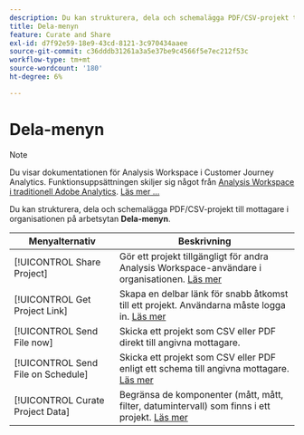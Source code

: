 ```yaml
---
description: Du kan strukturera, dela och schemalägga PDF/CSV-projekt till mottagare i din organisation.
title: Dela-menyn
feature: Curate and Share
exl-id: d7f92e59-18e9-43cd-8121-3c970434aaee
source-git-commit: c36dddb31261a3a5e37be9c4566f5e7ec212f53c
workflow-type: tm+mt
source-wordcount: '180'
ht-degree: 6%

---
```


# Dela-menyn

>[!NOTE]
>
>Du visar dokumentationen för Analysis Workspace i Customer Journey Analytics. Funktionsuppsättningen skiljer sig något från [Analysis Workspace i traditionell Adobe Analytics](https://experienceleague.adobe.com/docs/analytics/analyze/analysis-workspace/home.html). [Läs mer …](/help/getting-started/cja-aa.md)

Du kan strukturera, dela och schemalägga PDF/CSV-projekt till mottagare i organisationen på arbetsytan **Dela-menyn**.

| Menyalternativ | Beskrivning |
| --- | --- |
| [!UICONTROL Share Project] | Gör ett projekt tillgängligt för andra Analysis Workspace-användare i organisationen. [Läs mer](https://experienceleague.adobe.com/docs/analytics/analyze/analysis-workspace/curate-share/share-projects.html) |
| [!UICONTROL Get Project Link] | Skapa en delbar länk för snabb åtkomst till ett projekt. Användarna måste logga in. [Läs mer](https://experienceleague.adobe.com/docs/analytics/analyze/analysis-workspace/curate-share/shareable-links.html) |
| [!UICONTROL Send File now] | Skicka ett projekt som CSV eller PDF direkt till angivna mottagare. |
| [!UICONTROL Send File on Schedule] | Skicka ett projekt som CSV eller PDF enligt ett schema till angivna mottagare. [Läs mer](https://experienceleague.adobe.com/docs/analytics/analyze/analysis-workspace/curate-share/t-schedule-report.html) |
| [!UICONTROL Curate Project Data] | Begränsa de komponenter (mått, mått, filter, datumintervall) som finns i ett projekt. [Läs mer](https://experienceleague.adobe.com/docs/analytics/analyze/analysis-workspace/curate-share/curate.html) |

